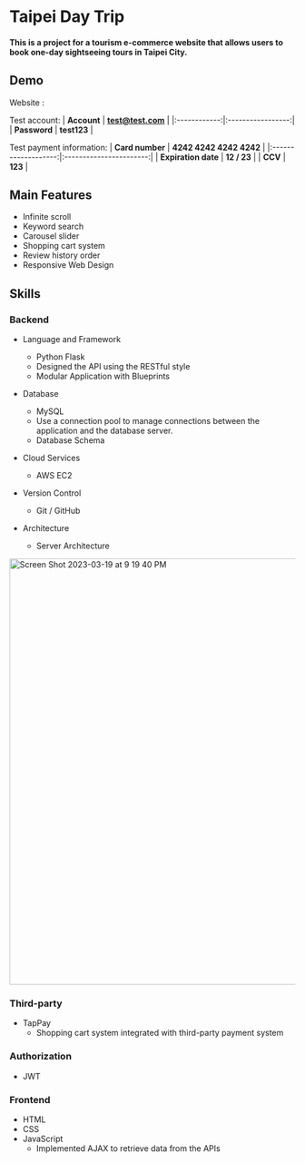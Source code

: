 # Taipei Day Trip

#### This is a project for a tourism e-commerce website that allows users to book one-day sightseeing tours in Taipei City.



## Demo
Website :

Test account:
|  **Account** | **test@test.com** |
|:------------:|:-----------------:|
| **Password** |    **test123**    |



Test payment information:
|   **Card number**   | **4242 4242 4242 4242** |
|:-------------------:|:-----------------------:|
| **Expiration date** |       **12 / 23**       |
|       **CCV**       |         **123**         |


## Main Features

* Infinite scroll
* Keyword search
* Carousel slider
* Shopping cart system
* Review history order
* Responsive Web Design

 ## Skills
 ### Backend
 - Language and Framework
    - Python Flask
    - Designed the API using the RESTful style
    - Modular Application with Blueprints
 - Database
    - MySQL
    - Use a connection pool to manage connections between the application and the database server.
    - Database Schema


 - Cloud Services
    - AWS EC2
 - Version Control
    - Git / GitHub
 - Architecture
    - Server Architecture
    
<img width="751" alt="Screen Shot 2023-03-19 at 9 19 40 PM" src="https://user-images.githubusercontent.com/102010184/226177779-821c7274-bd75-4d8f-a207-8d3f09d4f1f6.png">

 ### Third-party 
  - TapPay
    - Shopping cart system integrated with third-party payment system
 ### Authorization 
  - JWT


 ### Frontend 
 - HTML
 - CSS
 - JavaScript
    - Implemented AJAX to retrieve data from the APIs


